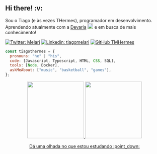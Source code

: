 <h2>Hi there! :v:</h2>

<p>
Sou o Tiago (e às vezes THermes), programador em desenvolvimento. Aprendendo atualmente com a <a href="https://www.devaria.com.br/">Devaria</a> <img src="https://icons.iconarchive.com/icons/icons8/ios7/256/Programming-Console-icon.png" width="18"> e em busca de mais conhecimento!
</p>

[![Twitter: Melari](https://img.shields.io/twitter/follow/Melari?style=social)](https://twitter.com/Melari)
[![Linkedin: tiagomelari](https://img.shields.io/badge/-tiagomelari-blue?style=flat-square&logo=Linkedin&logoColor=white&link=https://www.linkedin.com/in/tiagomelari/)](https://www.linkedin.com/in/tiago-melari-81793862/)
[![GitHub TMHermes](https://img.shields.io/github/followers/tmhermes?label=follow&style=social)](https://github.com/TMHermes)


```javascript
const tiagothermes = {
  pronouns: "he" | "his",
  code: [Javascript, Typescript, HTML, CSS, SQL],
  tools: [Node, Docker],
  askMeAbout: ["music", "basketball", "games"],
};

```

<div align="center">
  <a href="https://github.com/TMHermes">
  <img height="180em" src="https://github-readme-stats.vercel.app/api?username=TMHermes&show_icons=true&theme=gotham&include_all_commits=true&count_private=true"/>
  <img height="180em" src="https://github-readme-stats.vercel.app/api/top-langs/?username=TMHermes&layout=compact&langs_count=7&theme=gotham"/>
</div>

<p align="center">
Dá uma olhada no que estou estudando :point_down:   
</p>
